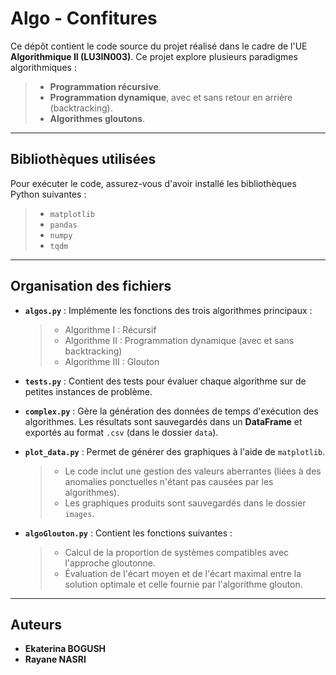 # Algo - Confitures

Ce dépôt contient le code source du projet réalisé dans le cadre de l'UE **Algorithmique II (LU3IN003)**. Ce projet explore plusieurs paradigmes algorithmiques :  
> - **Programmation récursive**.  
> - **Programmation dynamique**, avec et sans retour en arrière (backtracking).  
> - **Algorithmes gloutons**.  

---

## Bibliothèques utilisées

Pour exécuter le code, assurez-vous d'avoir installé les bibliothèques Python suivantes :  
> - `matplotlib`  
> - `pandas`  
> - `numpy`  
> - `tqdm`  

---

## Organisation des fichiers

- **`algos.py`** : Implémente les fonctions des trois algorithmes principaux :  
  > - Algorithme I : Récursif  
  > - Algorithme II : Programmation dynamique (avec et sans backtracking)  
  > - Algorithme III : Glouton  

- **`tests.py`** : Contient des tests pour évaluer chaque algorithme sur de petites instances de problème.

- **`complex.py`** : Gère la génération des données de temps d'exécution des algorithmes. Les résultats sont sauvegardés dans un **DataFrame** et exportés au format `.csv` (dans le dossier `data`).

- **`plot_data.py`** : Permet de générer des graphiques à l'aide de `matplotlib`.  
  > - Le code inclut une gestion des valeurs aberrantes (liées à des anomalies ponctuelles n'étant pas causées par les algorithmes).  
  > - Les graphiques produits sont sauvegardés dans le dossier `images`.  

- **`algoGlouton.py`** : Contient les fonctions suivantes :  
  > - Calcul de la proportion de systèmes compatibles avec l'approche gloutonne.  
  > - Évaluation de l'écart moyen et de l'écart maximal entre la solution optimale et celle fournie par l'algorithme glouton.  

---

## Auteurs

- **Ekaterina BOGUSH**  
- **Rayane NASRI**
